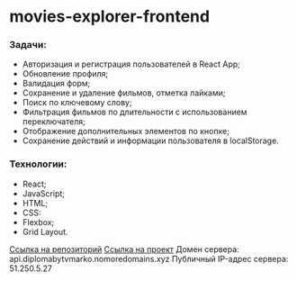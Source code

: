 # movies-explorer-frontend

### Задачи:
* Авторизация и регистрация пользователей в React App;
* Обновление профиля;
* Валидация форм;
* Сохранение и удаление фильмов, отметка лайками;
* Поиск по ключевому слову;
* Фильтрация фильмов по длительности с использованием переключателя;
* Отображение дополнительных элементов по кнопке;
* Сохранение действий и информации пользователя в localStorage.

### Технологии:
* React;
* JavaScript;
* HTML;
* CSS:
* Flexbox;
* Grid Layout.


[Ссылка на репозиторий](https://github.com/Tvmarko/movies-explorer-frontend/pull/2)
[Ссылка на проект](https://diplomabytvmarko.nomorepartiesxyz.ru)
Домен сервера: api.diplomabytvmarko.nomoredomains.xyz
Публичный IP-адрес сервера: 51.250.5.27
